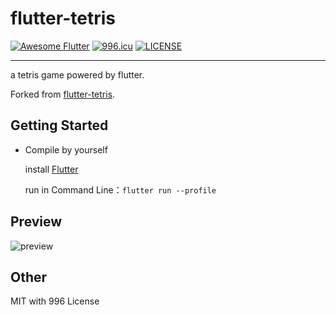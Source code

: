 # flutter-tetris
<a href="https://github.com/Solido/awesome-flutter"><img alt="Awesome Flutter" src="https://img.shields.io/badge/Awesome-Flutter-blue.svg?longCache=true&style=flat-square" /></a> [![996.icu](https://img.shields.io/badge/link-996.icu-red.svg)](https://996.icu) [![LICENSE](https://img.shields.io/badge/license-NPL%20(The%20996%20Prohibited%20License)-blue.svg)](https://github.com/996icu/996.ICU/blob/master/LICENSE)

---

a tetris game powered by flutter.

Forked from [flutter-tetris](https://github.com/boyan01/flutter-tetris).

## Getting Started

* Compile by yourself

  install [Flutter](https://flutter.io/docs/get-started/install)

  run in Command Line：`flutter run --profile`

## Preview

![preview](./_preview/game_gif.gif)

## Other

MIT with 996 License
